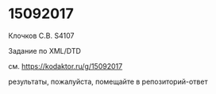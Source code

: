 # 15092017

Клочков С.В. S4107

Задание по XML/DTD

см. https://kodaktor.ru/g/15092017

результаты, пожалуйста, помещайте в репозиторий-ответ
